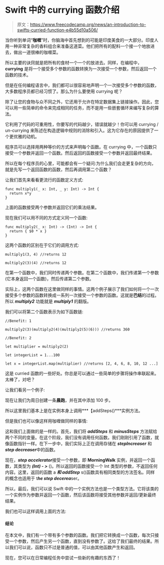 # Swift 中的 currying 函数介绍

> 原文：<https://www.freecodecamp.org/news/an-introduction-to-swifts-curried-function-e4b55d10a506/>

当你听到单词“**咖喱**”时，你脑海中首先想到的可能是印度美食的一大部分。印度人用一种非常复杂的香料组合来准备这道菜。他们把所有的配料一个接一个地放进去，做出一道很棒的咖喱菜。

所以主要的诀窍就是把所有的食材一个一个的放进去。同样，在编程中， **currying** 是将一个接受多个参数的函数转换为一次接受一个参数，然后返回一个函数的技术。

但是在任何编程语言中，我们都可以很容易地声明一个一次接受多个参数的函数，大多数程序员都已经习惯了。那么为什么要使用 currying 呢？

除了让您的食物与众不同之外，它还用于允许在特定数据集上链接操作。因此，您可以用一些简单的命令来完成相同的任务，而不是用一些嵌套循环来编写复杂的算法。

它利用了代码的可重用性，你要写的代码越少，错误就越少！你可以用 currying / un-currying 来陈述在构造逻辑中规则的消除和引入。这为它存在的原因提供了一个更优雅的动机。

程序员可以选择用两种等价的方式来声明每个函数。在 currying 中，一个函数只接受一个参数并返回一个函数。然后返回的函数接受一个参数并返回最终结果。

所以在每个程序员的心里，可能都会有一个疑问:为什么我们会走更复杂的方向，就是先写一个返回函数的函数，然后再调用第二个函数？

让我们首先来看看更流行的函数定义方式:

```
func multiply1(_ x: Int, _ y: Int) -> Int {
  return x*y
}
```

上面的函数接受两个参数并返回它们的乘法结果。

现在我们可以用不同的方式定义同一个函数:

```
func multiply2(_ x: Int) -> (Int) -> Int {
  return { $0 * x }
}
```

这两个函数的区别在于它们的调用方式:

```
multiply1(3, 4) //returns 12
```

```
multiply2(3)(4) //returns 12
```

在第一个函数中，我们同时传递两个参数。在第二个函数中，我们传递第一个参数(它本身返回一个函数)，然后传递第二个参数。

实际上，这两个函数在这里做同样的事情。这两个例子展示了我们如何将一个一次接受多个参数的函数转换成一系列一次接受一个参数的函数。这就是**巴结**的过程。所以 ***multiply2*** 功能就是 ***multiply1*** 的翻版。

我们可以将第二个函数表示为如下函数链:

```
//Benefit: 1
```

```
multiply2(3)(multiply2(4)(multiply2(5)(6))) //returns 360
```

```
//Benefit: 2
```

```
let multiplier = multiply2(2)
```

```
let integerList = 1...100
```

```
let x = integerList.map(multiplier) //returns [2, 4, 6, 8, 10, 12 ...]
```

这是 curried 函数的一些好处。你总是可以通过一些简单的步骤将操作串联起来。太棒了，对吧？

让我们看另一个例子:

现在让我们为周日创建一条**晨跑**，并在其中添加 100 步。

所以这里我们基本上是在实例本身上调用***【addSteps()***实例方法。

但是我们也可以像这样用咖喱做同样的事情:

这和我们上面做的是一样的。首先，我们将 ***addSteps*** 和 ***minusSteps*** 方法赋给两个不同的变量。在这个阶段，我们没有调用任何函数。我们刚刚引用了函数，就像函数指针一样。在下一步中，我们实际上正在调用存储在 ***stepIncreaser*** 和***step decreaser***中的函数。

现在，***step accelerator***接受一个参数，即 **MorningWalk** 实例，并返回一个函数，其类型为 ***(Int) - >*** ()。所以返回的函数接受一个 Int 类型的参数，不返回任何内容。这里，返回的函数 a ***和 addStep*** s()函数具有相同类型的方法签名。同样的概念也适用于 t***he step decerea***ser。

所以，最后，我们可以说 Swift 中的一个实例方法也是一个类型方法。它将该类的一个实例作为参数并返回一个函数，然后该函数将接受其他参数并返回/更新最终结果。

我们也可以这样调用上面的方法:

#### 结论

在本文中，我们有一个带有多个参数的函数。我们把它转换成一个函数，每次只接受一个参数，然后产生另一个函数，直到没有参数了。这给了我们最终的结果。所以我们可以说，函数只不过是普通的值，可以由其他函数产生和返回。

现在，您可以在日常编程任务中尝试一些新的有趣的东西了！